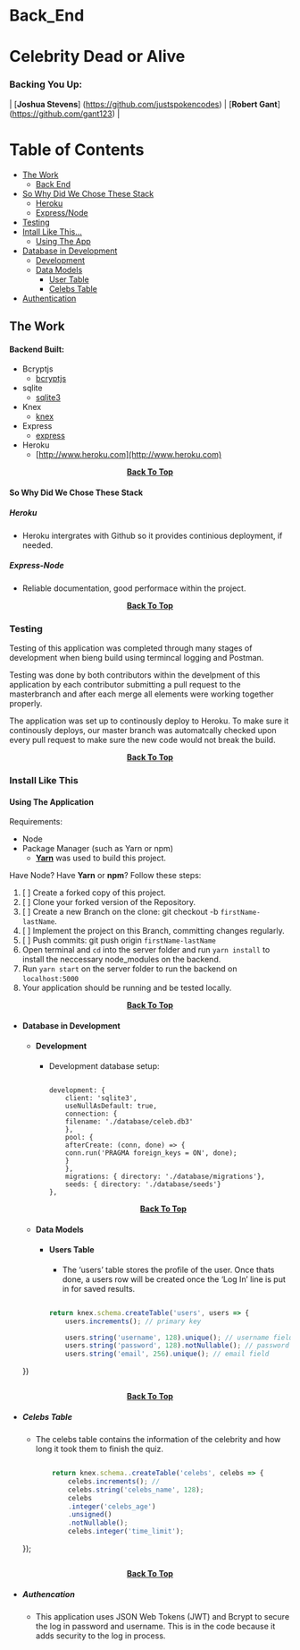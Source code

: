 # Back_End

# Celebrity Dead or Alive 

### Backing You Up: 

| [**Joshua Stevens**] (https://github.com/justspokencodes) | [**Robert Gant**] (https://github.com/gant123) |

# Table of Contents 
- [The Work](#the-work)
    - [Back End](#backend-built)
- [So Why Did We Chose These Stack](#so-why-stack)
    - [Heroku](#heroku)
    - [Express/Node](#express-node)
- [Testing](#testing)
- [Intall Like This...](#install-like-this)
    - [Using The App](#using-the-app)
- [Database in Development](#database)
    - [Development](#development)
    - [Data Models](#data-models)
        - [User Table](#user-table)
        - [Celebs Table](#celeb-table)
- [Authentication](#authentication)

## The Work

#### Backend Built: 

- Bcryptjs 
    - [bcryptjs](https://www.npmjs.com/package/bcryptjs)
- sqlite 
    - [sqlite3](https://www.npmjs.com/package/sqlite3)
- Knex
    - [knex](https://github.com/tgriesser/knex)
- Express
    - [express](https://expressjs.com/en/starter/installing.html)
- Heroku
    - [http://www.heroku.com](http://www.heroku.com)

<p align="center"><a href="#table-of-contents"><strong>Back To Top</strong></a></p> 

#### So Why Did We Chose These Stack 

##### Heroku 
- Heroku intergrates with Github so it provides continious deployment, if needed.

##### Express-Node 
- Reliable documentation, good performace within the project.

<p align="center"><a href="#table-of-contents"><strong>Back To Top</strong></a></p>

### Testing 

Testing of this application was completed through many stages of development when bieng build using termincal logging and Postman.

Testing was done by both contributors within  the develpment of this application by each contributor submitting a pull request to the masterbranch and after each merge all elements were working together properly.

The application was set up to continously deploy to Heroku. To make sure it continously deploys, our master branch was automatcally checked upon every pull request to make sure the new code would not break the build.

<p align="center"><a href="#table-of-contents"><strong>Back To Top</strong></a></p>

### Install Like This 

#### Using The Application 

Requirements: 
- Node 
- Package Manager (such as Yarn or npm)
    - [**Yarn**](https://yarnpkg.com/en/) was used to build this project.

Have Node? Have **Yarn** or **npm**? 
Follow these steps: 

1. [ ] Create a forked copy of this project.
2. [ ] Clone your forked version of the Repository.
3. [ ] Create a new Branch on the clone: git checkout -b `firstName-lastName`.
4. [ ] Implement the project on this Branch, committing changes regularly.
5. [ ] Push commits: git push origin `firstName-lastName`
6. Open terminal and `cd` into the server folder and run `yarn install` to install the neccessary node_modules on the backend.
7. Run `yarn start` on the server folder to run the backend on `localhost:5000`
8. Your application should be running and be tested locally.

<p align="center"><a href="#table-of-contents"><strong>Back To Top</strong></a></p>

* #### Database in Development

    - #### Development 
        - Development database setup:
            ```

            development: {
                client: 'sqlite3',
                useNullAsDefault: true,
                connection: {
                filename: './database/celeb.db3'
                },
                pool: {
                afterCreate: (conn, done) => {
                conn.run('PRAGMA foreign_keys = ON', done);
                }
                },
                migrations: { directory: './database/migrations'},
                seeds: { directory: './database/seeds'}
            }, 
            ```
        <p align="center"><a href="#table-of-contents"><strong>Back To Top</strong></a></p>

    - #### Data Models

        - #### Users Table 
            * The ‘users’ table stores the profile of the user. Once thats done, a users row will be created once the ‘Log In’ line is put in for saved results.

            ```js

            return knex.schema.createTable('users', users => {
                users.increments(); // primary key 

                users.string('username', 128).unique(); // username field
                users.string('password', 128).notNullable(); // password field
                users.string('email', 256).unique(); // email field 
    })
    ```
<p align="center"><a href="#table-of-contents"><strong>Back To Top</strong></a></p>

- ##### Celebs Table 

    * The celebs table contains the information of the celebrity and how long it took them to finish the quiz.

        ```js

            return knex.schema..createTable('celebs', celebs => {
                celebs.increments(); // 
                celebs.string('celebs_name', 128);
                celebs
                .integer('celebs_age')
                .unsigned()
                .notNullable();
                celebs.integer('time_limit');

    });
    ```
<p align="center"><a href="#table-of-contents"><strong>Back To Top</strong></a></p>

- ##### Authencation 
    * This application uses JSON Web Tokens (JWT) and Bcrypt to secure the log in password and username. This is in the code because it adds security to the log in process. 